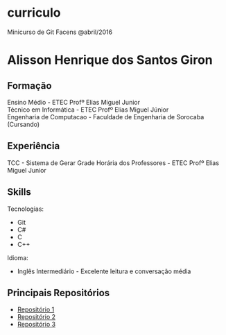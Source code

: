 # curriculo
Minicurso de Git Facens @abril/2016

# Alisson Henrique dos Santos Giron

## Formação

Ensino Médio - ETEC Profº Elias Miguel Junior  
Técnico em Informática - ETEC Profº Elias Miguel Júnior  
Engenharia de Computacao - Faculdade de Engenharia de Sorocaba (Cursando)

## Experiência

TCC - Sistema de Gerar Grade Horária dos Professores - ETEC Profº Elias Miguel Junior

## Skills

Tecnologias:

  - Git
  - C#
  - C
  - C++

Idioma:

  - Inglês Intermediário - Excelente leitura e conversação média 
  
## Principais Repositórios
  - [Repositório 1](http://carretafuracao.com)
  - [Repositório 2](http://facens.br)
  - [Repositório 3]()
